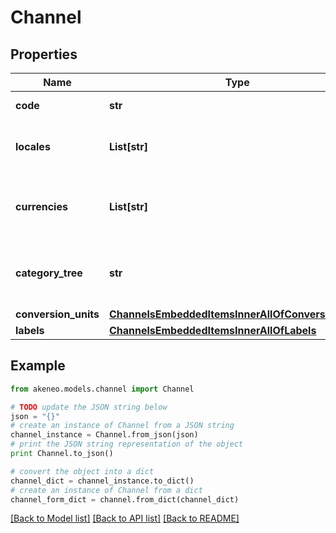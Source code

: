 # Channel


## Properties
Name | Type | Description | Notes
------------ | ------------- | ------------- | -------------
**code** | **str** | Channel code | 
**locales** | **List[str]** | Codes of activated locales for the channel | 
**currencies** | **List[str]** | Codes of activated currencies for the channel | 
**category_tree** | **str** | Code of the category tree linked to the channel | 
**conversion_units** | [**ChannelsEmbeddedItemsInnerAllOfConversionUnits**](ChannelsEmbeddedItemsInnerAllOfConversionUnits.md) |  | [optional] 
**labels** | [**ChannelsEmbeddedItemsInnerAllOfLabels**](ChannelsEmbeddedItemsInnerAllOfLabels.md) |  | [optional] 

## Example

```python
from akeneo.models.channel import Channel

# TODO update the JSON string below
json = "{}"
# create an instance of Channel from a JSON string
channel_instance = Channel.from_json(json)
# print the JSON string representation of the object
print Channel.to_json()

# convert the object into a dict
channel_dict = channel_instance.to_dict()
# create an instance of Channel from a dict
channel_form_dict = channel.from_dict(channel_dict)
```
[[Back to Model list]](../README.md#documentation-for-models) [[Back to API list]](../README.md#documentation-for-api-endpoints) [[Back to README]](../README.md)


